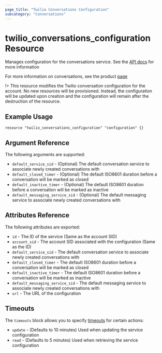 ```yaml
---
page_title: "Twilio Conversations Configuration"
subcategory: "Conversations"
---
```


# twilio_conversations_configuration Resource

Manages configuration for the conversations service. See the [API docs](https://www.twilio.com/docs/conversations/api/configuration-resource) for more information

For more information on conversations, see the product [page](https://www.twilio.com/conversations)

!> This resource modifies the Twilio conversation configuration for the account. No new resources will be provisioned. Instead, the configuration will be updated upon creation and the configuration will remain after the destruction of the resource.

## Example Usage

```hcl
resource "twilio_conversations_configuration" "configuration" {}
```

## Argument Reference

The following arguments are supported:

- `default_service_sid` - (Optional) The default conversation service to associate newly created conversations with
- `default_closed_timer` - (Optional) The default ISO8601 duration before a conversation will be marked as closed
- `default_inactive_timer` - (Optional) The default ISO8601 duration before a conversation will be marked as inactive
- `default_messaging_service_sid` - (Optional) The default messaging service to associate newly created conversations with

## Attributes Reference

The following attributes are exported:

- `id` - The ID of the service (Same as the account SID)
- `account_sid` - The account SID associated with the configuration (Same as the ID)
- `default_service_sid` - The default conversation service to associate newly created conversations with
- `default_closed_timer` - The default ISO8601 duration before a conversation will be marked as closed
- `default_inactive_timer` - The default ISO8601 duration before a conversation will be marked as inactive
- `default_messaging_service_sid` - The default messaging service to associate newly created conversations with
- `url` - The URL of the configuration

## Timeouts

The `timeouts` block allows you to specify [timeouts](https://www.terraform.io/docs/configuration/resources.html#timeouts) for certain actions:

- `update` - (Defaults to 10 minutes) Used when updating the service configuration
- `read` - (Defaults to 5 minutes) Used when retrieving the service configuration
